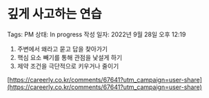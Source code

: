 # 깊게 사고하는 연습

Tags: PM
상태: In progress
작성 일자: 2022년 9월 28일 오후 12:19

1. 주변에서 왜라고 묻고 답을 찾아가기
2. 핵심 요소 빼기를 통해 관점을 낯설게 하기
3. 제약 조건을 극단적으로 키우거나 줄이기

[https://careerly.co.kr/comments/67641?utm_campaign=user-share](https://careerly.co.kr/comments/67641?utm_campaign=user-share)